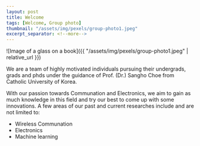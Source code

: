 ```yaml
---
layout: post
title: Welcome 
tags: [Welcome, Group photo]
thumbnail: "/assets/img/pexels/group-photo1.jpeg"
excerpt_separator: <!--more-->
---
```


![Image of a glass on a book]({{ "/assets/img/pexels/group-photo1.jpeg" | relative_url }})

We are a team of highly motivated individuals pursuing their undergrads, grads and phds under the guidance of Prof. (Dr.) Sangho Choe from Catholic University of Korea. 
<!--more-->
With our passion towards Communation and Electronics, we aim to gain as much knowledge in this field and try our best to come up with some innovations.
A few areas of our past and current researches include and are not limited to:

* Wireless Communation 
* Electronics
* Machine learning
